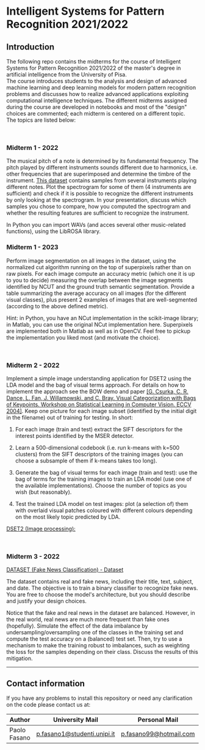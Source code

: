# Intelligent Systems for Pattern Recognition 2021/2022

## Introduction
The following repo contains the midterms for the course of Intelligent Systems for Pattern Recognition 2021/2022 of the master's degree in artificial intelligence from the University of Pisa.  
The course introduces students to the analysis and design of advanced machine learning and deep learning models for modern pattern recognition problems and discusses how to realize advanced applications exploiting computational intelligence techniques.
The different midterms assigned during the course are developed in notebooks and most of the "design" choices are commented; each midterm is centered on a different topic.   
The topics are listed below:

<br>

### Midterm 1 - 2022
The musical pitch of a note is determined by its fundamental frequency. The pitch played by different instruments sounds different due to harmonics, i.e. other frequencies that are superimposed and determine the timbre of the instrument. <a href="https://philharmonia.co.uk/resources/sound-samples/"> This dataset</a> contains samples from several instruments playing different notes. Plot the spectrogram for some of them (4 instruments are sufficient) and check if it is possible to recognize the different instruments by only looking at the spectrogram. In your presentation, discuss which samples you chose to compare, how you computed the spectrogram and whether the resulting features are sufficient to recognize the instrument.  

In Python you can import WAVs (and acces several other music-related functions), using the LibROSA library.
<br>

### Midterm 1 - 2023
Perform image segmentation on all images in the dataset, using the normalized cut algorithm running on the top of superpixels rather than on raw pixels. For each image compute an accuracy metric (which one it is up to you to decide) measuring the overlap between the image segments identified by NCUT and the ground truth semantic segmentation. Provide a table summarizing the average accuracy on all images (for the different visual classes), plus present 2 examples of images that are well-segmented (according to the above defined metric).

Hint: in Python, you have an NCut implementation in the scikit-image library; in Matlab, you can use the original NCut implementation here. Superpixels are implemented both in Matlab as well as in OpenCV. Feel free to pickup the implementation you liked most (and motivate the choice).


<br>

### Midterm 2 - 2022
Implement a simple image understanding application for DSET2 using the LDA model and the bag of visual terms approach. For details on how to implement the approach see the BOW demo and paper <a href="https://www.cs.cmu.edu/~efros/courses/LBMV07/Papers/csurka-eccv-04.pdf">[G. Csurka, C. R. Dance, L. Fan, J. Willamowski, and C. Bray. Visual Categorization with Bags of Keypoints. Workshop on Statistical Learning in Computer Vision. ECCV 2004]</a>.  Keep one picture for each image subset (identified by the initial digit in the filename) out of training for testing. In short:

1. For each image (train and test) extract the SIFT descriptors for the interest points identified by the MSER detector.

2. Learn a 500-dimensional codebook (i.e. run k-means with k=500 clusters) from  the SIFT descriptors of the training images (you can choose a subsample of them if k-means takes too long).

3. Generate the bag of visual terms for each image (train and test): use the bag of terms for the training images to train an LDA model (use one of the available implementations). Choose the number of topics as you wish (but reasonably).

4. Test the trained LDA model on test images: plot (a selection of) them with overlaid visual patches coloured with different colours depending on the most likely topic predicted by LDA.

<a href="http://download.microsoft.com/download/A/1/1/A116CD80-5B79-407E-B5CE-3D5C6ED8B0D5/msrc_objcategimagedatabase_v1.zip"> DSET2 (Image processing):</a>

<br>

### Midterm 3 - 2022
<a href="https://www.kaggle.com/datasets/clmentbisaillon/fake-and-real-news-dataset">DATASET (Fake News Classification) - Dataset</a>

The dataset contains real and fake news, including their title, text, subject, and date. The objective is to train a binary classifier to recognize fake news. You are free to choose the model's architecture, but you should describe and justify your design choices.

Notice that the fake and real news in the dataset are balanced. However, in the real world, real news are much more frequent than fake ones (hopefully). Simulate the effect of the data imbalance by undersampling/oversampling one of the classes in the training set and compute the test accuracy on a (balanced) test set. Then, try to use a mechanism to make the training robust to imbalances, such as weighting the loss for the samples depending on their class. Discuss the results of this mitigation.

---

## Contact information

If you have any problems to install this repository or need any clarification on the code please contact us at: 

|Author             |University Mail                    | Personal Mail             | Github                                                   |
|-------------------|-----------------------------------|---------------------------|----------------------------------------------------------|
| Paolo Fasano      | p.fasano1@studenti.unipi.it       | p.fasano99@hotmail.com    | <a href="https://github.com/PFasano99/">Paolo Fasano</a> |


